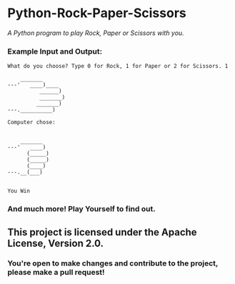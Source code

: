 # Python-Rock-Paper-Scissors
 
*A Python program to play Rock, Paper or Scissors with you.*

### Example Input and Output:
```
What do you choose? Type 0 for Rock, 1 for Paper or 2 for Scissors. 1

    _______       
---'   ____)____  
          ______) 
          _______)
         _______) 
---.__________)   

Computer chose:   


    _______       
---'   ____)      
      (_____)     
      (_____)
      (____)
---.__(___)


You Win
```

### And much more! Play Yourself to find out.

## This project is licensed under the Apache License, Version 2.0. 
### You're open to make changes and contribute to the project, please make a pull request!